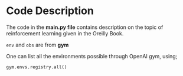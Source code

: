 # Code Description
The code in the **main.py file**  contains description on the topic of reinforcement learning given in the Oreilly Book.

`env` and `obs` are from **gym**

One can list all the environments possible through OpenAI gym, using;

`gym.envs.registry.all()`
